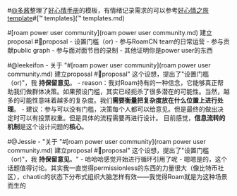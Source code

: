 
#[@多酱](@多酱.md)整理了[好心情手册](好心情手册.md)的模板，有情绪记录需求的可以参考[好心情之旅template](好心情之旅template.md)#[™ templates](™ templates.md)

#[roam power user community](roam power user community.md) 建立proposal #👾proposal
    - 设置门槛（or)
        - 参与RoamCN team的日常运营
        - 参与贡献public graph
        - 参与面对面节目的录制
        - 其他证明你是power user的东西

#@leekeifon
    - 关于 "#[roam power user community](roam power user community.md) 建立proposal #👾proposal" 这个设想，提出了"设置门槛（or)"，我 **持保留意见**。
        - reason：我对Roam持有的一种信念，它能够真正帮助我们做群体决策。如果预设门槛，其实已经扼杀了很多潜在的可能性。当然，越多的可能性意味着越多的复杂度。我们**需要衡量把复杂度放在什么位置上进行处理**。
        - 建议：参与可以没有门槛，决策每个人都可以给意见。但是最终的做出决定时可以有投票权重。但是具体的流程需要再进行设计。
            目前感觉，**信息流转的机制**是这个设计问题的**核心**。

#@Jessie
    -  "关于 "#[roam power user community](roam power user community.md) 建立proposal #👾proposal" 这个设想，提出了"设置门槛（or)"，我 **持保留意见**。" 
        - 哈哈哈感觉开始进行循环引用了呢
        - 嗯嗯是的，这个话题值得讨论。其实我一直觉得permissionless的东西的力量很大（像比特币社区），chaotic的状态下分布式组织大脑怎样有效——我觉得Roam就是为这种场景而生的
